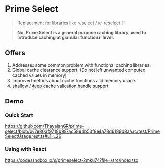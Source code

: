 # Prime Select

> Replacement for libraries like reselect / re-reselect ?

> **No, Prime Select is a general purpose caching library, used to introduce caching at granular functional level.**

## Offers

1. Addresses some common problem with functional caching libraries.
2. Global cache clearance support. (Do not left unwanted computed cached values in memory)
3. Improved metrics about cache functions and memory usage.
4. shallow / deep cache validation handle support.

## Demo

### Quick Start

https://github.com/ThayalanGR/prime-select/blob/b67e803f9718b897ac5894b53f8e4a78d6189d8a/src/test/PrimeSelectUsage.test.ts#L1-L26

### Using with React

https://codesandbox.io/s/primeselect-2mku74?file=/src/index.tsx
